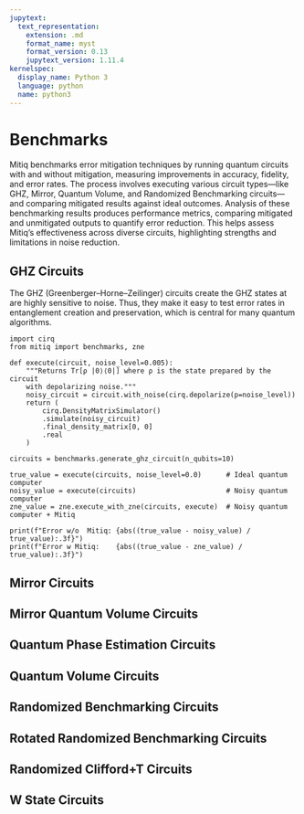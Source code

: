```yaml
---
jupytext:
  text_representation:
    extension: .md
    format_name: myst
    format_version: 0.13
    jupytext_version: 1.11.4
kernelspec:
  display_name: Python 3
  language: python
  name: python3
---
```


# Benchmarks

Mitiq benchmarks error mitigation techniques by running quantum circuits with and without mitigation, measuring improvements in accuracy, fidelity, and error rates. The process involves executing various circuit types—like GHZ, Mirror, Quantum Volume, and Randomized Benchmarking circuits—and comparing mitigated results against ideal outcomes. Analysis of these benchmarking results produces performance metrics, comparing mitigated and unmitigated outputs to quantify error reduction. This helps assess Mitiq’s effectiveness across diverse circuits, highlighting strengths and limitations in noise reduction.

## GHZ Circuits

The GHZ (Greenberger–Horne–Zeilinger) circuits create the GHZ states at are highly sensitive to noise. Thus, they make it easy to test error rates in entanglement creation and preservation, which is central for many quantum algorithms.

```{code-cell} ipython3
import cirq
from mitiq import benchmarks, zne

def execute(circuit, noise_level=0.005):
    """Returns Tr[ρ |0⟩⟨0|] where ρ is the state prepared by the circuit
    with depolarizing noise."""
    noisy_circuit = circuit.with_noise(cirq.depolarize(p=noise_level))
    return (
        cirq.DensityMatrixSimulator()
        .simulate(noisy_circuit)
        .final_density_matrix[0, 0]
        .real
    )

circuits = benchmarks.generate_ghz_circuit(n_qubits=10)

true_value = execute(circuits, noise_level=0.0)      # Ideal quantum computer
noisy_value = execute(circuits)                      # Noisy quantum computer
zne_value = zne.execute_with_zne(circuits, execute)  # Noisy quantum computer + Mitiq

print(f"Error w/o  Mitiq: {abs((true_value - noisy_value) / true_value):.3f}")
print(f"Error w Mitiq:    {abs((true_value - zne_value) / true_value):.3f}")
```

## Mirror Circuits

## Mirror Quantum Volume Circuits

## Quantum Phase Estimation Circuits

## Quantum Volume Circuits

## Randomized Benchmarking Circuits

## Rotated Randomized Benchmarking Circuits

## Randomized Clifford+T Circuits

## W State Circuits

